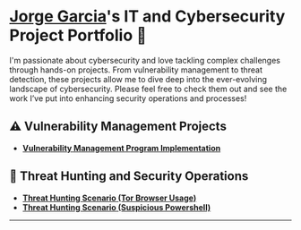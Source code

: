 # <a href="https://www.linkedin.com/in/jorgegsosa/">Jorge Garcia</a>'s IT and Cybersecurity Project Portfolio 🔐

I'm passionate about cybersecurity and love tackling complex challenges through hands-on projects. From vulnerability management to threat detection, these projects allow me to dive deep into the ever-evolving landscape of cybersecurity. Please feel free to check them out and see the work I’ve put into enhancing security operations and processes!


## ⚠️ Vulnerability Management Projects

- **[Vulnerability Management Program Implementation](https://github.com/jorgegsosa11/vulnerability-management-program)**
  

## 🚨 Threat Hunting and Security Operations

- **[Threat Hunting Scenario (Tor Browser Usage)](https://github.com/jorgegsosa11/threat-hunting-scenario-tor)**
-  **[Threat Hunting Scenario (Suspicious Powershell)](https://github.com/jorgegsosa11/threat_hunt_suspicious_powershell)**

<hr/>

